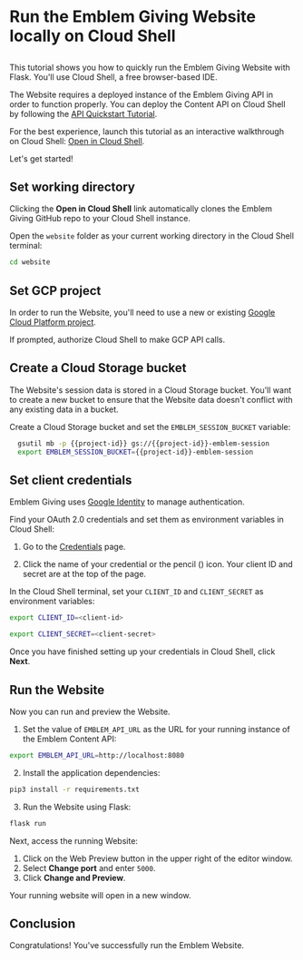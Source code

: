 # Run the Emblem Giving Website locally on Cloud Shell
##
This tutorial shows you how to quickly run the Emblem Giving Website with Flask. You'll use Cloud Shell, a free browser-based IDE.

The Website requires a deployed instance of the Emblem Giving API in order to function properly. You can deploy the Content API on Cloud Shell by following the [API Quickstart Tutorial](https://ssh.cloud.google.com/cloudshell/editor?cloudshell_git_repo=https://github.com/GoogleCloudPlatform/emblem&cloudshell_git_branch=main&cloudshell_tutorial=docs/tutorials/api-quickstart.md).

For the best experience, launch this tutorial as an interactive walkthrough on Cloud Shell: [Open in Cloud Shell](https://ssh.cloud.google.com/cloudshell/editor?cloudshell_git_repo=https://github.com/GoogleCloudPlatform/emblem&cloudshell_git_branch=main&cloudshell_tutorial=docs/tutorials/website-quickstart.md).

Let's get started!

## Set working directory

Clicking the **Open in Cloud Shell** link automatically clones the Emblem Giving GitHub repo to your Cloud Shell instance.

Open the `website` folder as your current working directory in the Cloud Shell terminal:
```bash
cd website
```

## Set GCP project
In order to run the Website, you'll need to use a new or existing [Google Cloud Platform project](https://cloud.google.com/resource-manager/docs/creating-managing-projects).

<walkthrough-project-setup></walkthrough-project-setup>

If prompted, authorize Cloud Shell to make GCP API calls.


## Create a Cloud Storage bucket

The Website's session data is stored in a Cloud Storage bucket. You'll want to create a new bucket to ensure that the Website data doesn't conflict with any existing data in a bucket.

Create a Cloud Storage bucket and set the `EMBLEM_SESSION_BUCKET` variable:
```bash
  gsutil mb -p {{project-id}} gs://{{project-id}}-emblem-session
  export EMBLEM_SESSION_BUCKET={{project-id}}-emblem-session
```

## Set client credentials

Emblem Giving uses [Google Identity](https://developers.google.com/identity) to manage authentication.

Find your OAuth 2.0 credentials and set them as environment variables in Cloud Shell:

1. Go to the [Credentials](https://console.developers.google.com/apis/credentials) page.

2. Click the name of your credential or the pencil (<walkthrough-cloud-shell-editor-icon></walkthrough-cloud-shell-editor>) icon. Your client ID and secret are at the top of the page.

In the Cloud Shell terminal, set your `CLIENT_ID` and `CLIENT_SECRET` as environment variables:
```bash
export CLIENT_ID=<client-id>
```
```bash
export CLIENT_SECRET=<client-secret>
```

Once you have finished setting up your credentials in Cloud Shell, click **Next**.


## Run the Website

Now you can run and preview the Website.

1. Set the value of `EMBLEM_API_URL` as the URL for your running instance of the Emblem Content API:
```bash
export EMBLEM_API_URL=http://localhost:8080
```

2. Install the application dependencies:
```bash
pip3 install -r requirements.txt
```

3. Run the Website using Flask:
```bash
flask run
```

Next, access the running Website:

1. Click on the <walkthrough-spotlight-pointer spotlightId="devshell-web-preview-button" target="cloudshell">Web Preview button</walkthrough-spotlight-pointer> in the upper right of the editor window. 
2. Select **Change port** and enter `5000`. 
3. Click **Change and Preview**.

Your running website will open in a new window.


## Conclusion
<walkthrough-conclusion-trophy></walkthrough-conclusion-trophy>
Congratulations! You've successfully run the Emblem Website.

<walkthrough-inline-feedback></walkthrough-inline-feedback>
